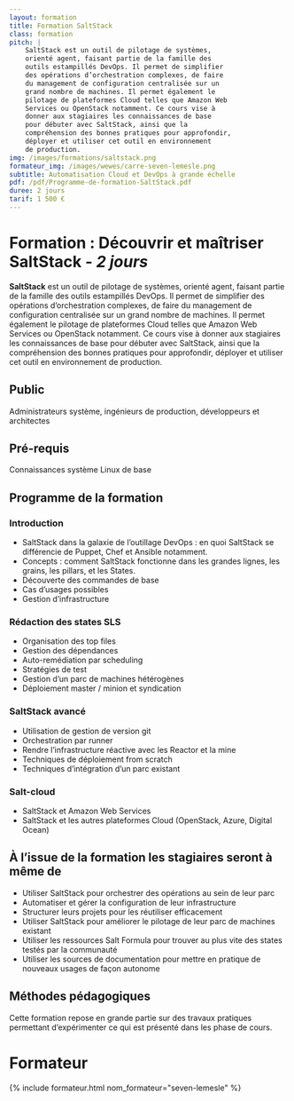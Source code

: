 ```yaml
---
layout: formation
title: Formation SaltStack
class: formation
pitch: |
    SaltStack est un outil de pilotage de systèmes,
    orienté agent, faisant partie de la famille des
    outils estampillés DevOps. Il permet de simplifier
    des opérations d’orchestration complexes, de faire
    du management de configuration centralisée sur un
    grand nombre de machines. Il permet également le
    pilotage de plateformes Cloud telles que Amazon Web
    Services ou OpenStack notamment. Ce cours vise à
    donner aux stagiaires les connaissances de base
    pour débuter avec SaltStack, ainsi que la
    compréhension des bonnes pratiques pour approfondir,
    déployer et utiliser cet outil en environnement
    de production.
img: /images/formations/saltstack.png
formateur_img: /images/wewes/carre-seven-lemesle.png
subtitle: Automatisation Cloud et DevOps à grande échelle
pdf: /pdf/Programme-de-formation-SaltStack.pdf
duree: 2 jours
tarif: 1 500 €
---
```


# Formation : Découvrir et maîtriser SaltStack - *2 jours*


**SaltStack** est un outil de pilotage de systèmes, orienté agent, faisant partie de la famille des outils estampillés DevOps. Il permet de simplifier des opérations d’orchestration complexes, de faire du management de configuration centralisée sur un grand nombre de machines. Il permet également le pilotage de plateformes Cloud telles que Amazon Web Services ou OpenStack notamment. Ce cours vise à donner aux stagiaires les connaissances de base pour débuter avec SaltStack, ainsi que la compréhension des bonnes pratiques pour approfondir,  déployer et utiliser cet outil en environnement de production.

## Public


Administrateurs système, ingénieurs de production, développeurs et architectes

## Pré-requis

Connaissances système Linux de base




## Programme de la formation

### Introduction


* SaltStack dans la galaxie de l’outillage DevOps : en quoi SaltStack se différencie de Puppet, Chef et Ansible notamment.
* Concepts : comment SaltStack fonctionne dans les grandes lignes, les grains, les pillars, et les States.
* Découverte des commandes de base
* Cas d’usages possibles
* Gestion d’infrastructure


###  Rédaction des states SLS
* Organisation des top files
* Gestion des dépendances
* Auto-remédiation par scheduling
* Stratégies de test
* Gestion d’un parc de machines hétérogènes
* Déploiement master / minion et syndication


### SaltStack avancé


* Utilisation de gestion de version git
* Orchestration par runner
* Rendre l’infrastructure réactive avec les Reactor et la mine
* Techniques de déploiement from scratch
* Techniques d’intégration d’un parc existant


### Salt-cloud


* SaltStack et Amazon Web Services
* SaltStack et les autres plateformes Cloud (OpenStack, Azure, Digital Ocean)


## À l’issue de la formation les stagiaires seront à même de


* Utiliser SaltStack pour orchestrer des opérations au sein de leur parc
* Automatiser et gérer la configuration de leur infrastructure
* Structurer leurs projets pour les réutiliser efficacement
* Utiliser SaltStack pour améliorer le pilotage de leur parc de machines existant
* Utiliser les ressources Salt Formula pour trouver au plus vite des states testés par la communauté
* Utiliser les sources de documentation pour mettre en pratique de nouveaux usages de façon autonome


## Méthodes pédagogiques


Cette formation repose en grande partie sur des travaux pratiques permettant d’expérimenter ce qui est présenté dans les phase de cours.

# Formateur

{% include formateur.html nom_formateur="seven-lemesle" %}


